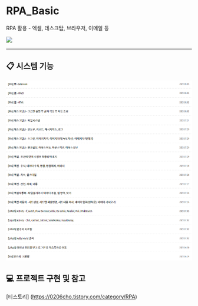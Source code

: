 # RPA_Basic
RPA 활용 - 엑셀, 데스크탑, 브라우저, 이메일 등

<p> 
 
<img src="https://img.shields.io/badge/Python-3776AB?style=flat-square&logo=Python&logoColor=white"/>
</p>
<hr>


## 📋 시스템 기능
<img src="libs/md.png">


<br>

## 💻 프로젝트 구현 및 참고
[티스토리] (https://0206cho.tistory.com/category/RPA)

